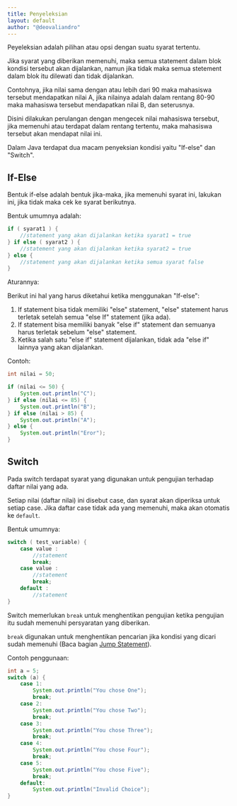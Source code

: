 ```yaml
---
title: Penyeleksian
layout: default
author: "@deovaliandro"
---
```



Peyeleksian adalah pilihan atau opsi dengan suatu syarat tertentu.

Jika syarat yang diberikan memenuhi, maka semua statement dalam blok kondisi
tersebut akan dijalankan, namun jika tidak maka semua stetement dalam blok itu
dilewati dan tidak dijalankan.

Contohnya, jika nilai sama dengan atau lebih dari 90 maka mahasiswa tersebut
mendapatkan nilai A, jika nilainya adalah dalam rentang 80-90 maka mahasiswa
tersebut mendapatkan nilai B, dan seterusnya.

Disini dilakukan perulangan dengan mengecek nilai mahasiswa tersebut, jika
memenuhi atau terdapat dalam rentang tertentu, maka mahasiswa tersebut akan
mendapat nilai ini.

Dalam Java terdapat dua macam penyeksian kondisi yaitu "If-else" dan "Switch".

## If-Else

Bentuk if-else adalah bentuk jika-maka, jika memenuhi syarat ini, lakukan ini,
jika tidak maka cek ke syarat berikutnya.

Bentuk umumnya adalah:

```java
if ( syarat1 ) {
    //statement yang akan dijalankan ketika syarat1 = true
} if else ( syarat2 ) {
    //statement yang akan dijalankan ketika syarat2 = true
} else {
    //statement yang akan dijalankan ketika semua syarat false
}
```

Aturannya:

Berikut ini hal yang harus diketahui ketika menggunakan "If-else":

1.  If statement bisa tidak memiliki "else" statement, "else" statement harus
    terletak setelah semua "else If" statement (jika ada).
2.  If statement bisa memiliki banyak "else if" statement dan semuanya harus
    terletak sebelum "else" statement.
3.  Ketika salah satu "else if" statement dijalankan, tidak ada "else if"
    lainnya yang akan dijalankan.

Contoh:

```java
int nilai = 50;

if (nilai <= 50) {
    System.out.println("C");
} if else (nilai <= 85) {
    System.out.println("B");
} if else (nilai > 85) {
    System.out.println("A");
} else {
    System.out.println("Eror");
}
```

## Switch

Pada switch terdapat syarat yang digunakan untuk pengujian terhadap daftar nilai
yang ada.

Setiap nilai (daftar nilai) ini disebut case, dan syarat akan diperiksa untuk
setiap case. Jika daftar case tidak ada yang memenuhi, maka akan otomatis
ke `default`.

Bentuk umumnya:

```java
switch ( test_variable) {
    case value :
        //statement
        break;
    case value :
        //statement
        break;
    default :
        //statement
}
```

Switch memerlukan `break` untuk menghentikan pengujian ketika pengujian itu
sudah memenuhi persyaratan yang diberikan.

`break` digunakan untuk menghentikan pencarian jika kondisi yang dicari sudah
memenuhi (Baca bagian [Jump Statement](/jump-statement.md)).

Contoh penggunaan:

```java
int a = 5;
switch (a) {
    case 1:
        System.out.println("You chose One");
        break;
    case 2:
        System.out.println("You chose Two");
        break;
    case 3:
        System.out.println("You chose Three");
        break;
    case 4:
        System.out.println("You chose Four");
        break;
    case 5:
        System.out.println("You chose Five");
        break;
    default:
        System.out.println("Invalid Choice");
}
```

